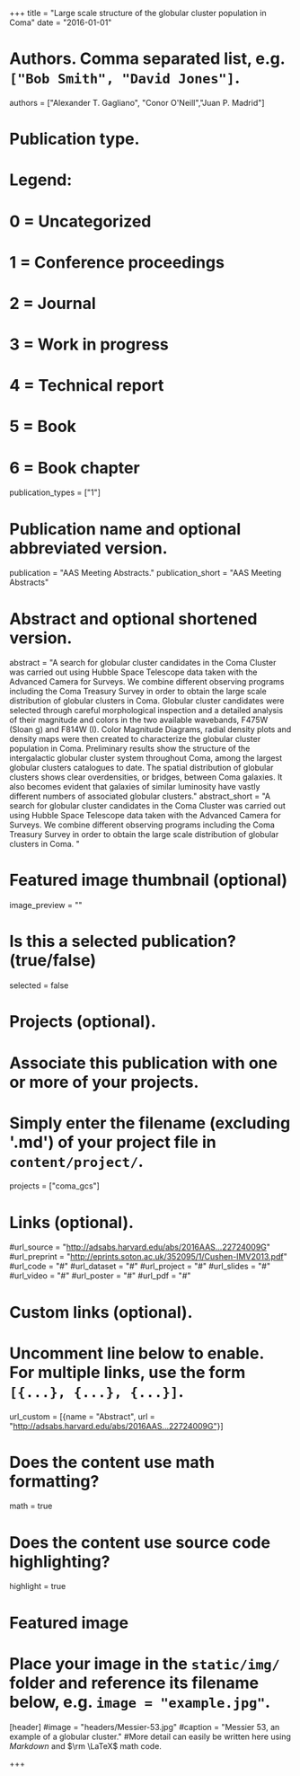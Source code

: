 +++
title = "Large scale structure of the globular cluster population in Coma"
date = "2016-01-01"

# Authors. Comma separated list, e.g. `["Bob Smith", "David Jones"]`.
authors = ["Alexander T. Gagliano", "Conor O'Neill","Juan P. Madrid"]

# Publication type.
# Legend:
# 0 = Uncategorized
# 1 = Conference proceedings
# 2 = Journal
# 3 = Work in progress
# 4 = Technical report
# 5 = Book
# 6 = Book chapter
publication_types = ["1"]

# Publication name and optional abbreviated version.
publication = "AAS Meeting Abstracts."
publication_short = "AAS Meeting Abstracts"

# Abstract and optional shortened version.
abstract = "A search for globular cluster candidates in the Coma Cluster was carried out using Hubble Space Telescope data taken with the Advanced Camera for Surveys. We combine different observing programs including the Coma Treasury Survey in order to obtain the large scale distribution of globular clusters in Coma. Globular cluster candidates were selected through careful morphological inspection and a detailed analysis of their magnitude and colors in the two available wavebands, F475W (Sloan g) and F814W (I). Color Magnitude Diagrams, radial density plots and density maps were then created to characterize the globular cluster population in Coma. Preliminary results show the structure of the intergalactic globular cluster system throughout Coma, among the largest globular clusters catalogues to date. The spatial distribution of globular clusters shows clear overdensities, or bridges, between Coma galaxies. It also becomes evident that galaxies of similar luminosity have vastly different numbers of associated globular clusters."
abstract_short = "A search for globular cluster candidates in the Coma Cluster was carried out using Hubble Space Telescope data taken with the Advanced Camera for Surveys. We combine different observing programs including the Coma Treasury Survey in order to obtain the large scale distribution of globular clusters in Coma. "

# Featured image thumbnail (optional)
image_preview = ""

# Is this a selected publication? (true/false)
selected = false

# Projects (optional).
#   Associate this publication with one or more of your projects.
#   Simply enter the filename (excluding '.md') of your project file in `content/project/`.
projects = ["coma_gcs"]

# Links (optional).
#url_source = "http://adsabs.harvard.edu/abs/2016AAS...22724009G"
#url_preprint = "http://eprints.soton.ac.uk/352095/1/Cushen-IMV2013.pdf"
#url_code = "#"
#url_dataset = "#"
#url_project = "#"
#url_slides = "#"
#url_video = "#"
#url_poster = "#"
#url_pdf = "#"

# Custom links (optional).
#   Uncomment line below to enable. For multiple links, use the form `[{...}, {...}, {...}]`.
url_custom = [{name = "Abstract", url = "http://adsabs.harvard.edu/abs/2016AAS...22724009G"}]

# Does the content use math formatting?
math = true

# Does the content use source code highlighting?
highlight = true

# Featured image
# Place your image in the `static/img/` folder and reference its filename below, e.g. `image = "example.jpg"`.
[header]
#image = "headers/Messier-53.jpg"
#caption = "Messier 53, an example of a globular cluster."
#More detail can easily be written here using *Markdown* and $\rm \LaTeX$ math code.

+++

